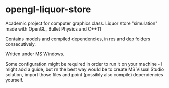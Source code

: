 # opengl-liquor-store
Academic project for computer graphics class. Liquor store "simulation" made with OpenGL, Bullet Physics and C++11

Contains models and compiled dependencies, in res and dep folders consecutively.

Written under MS Windows.

Some configuration might be required in order to run it on your machine - I might add a guide, but rn the best way would be to create MS Visual Studio solution, import those files and point (possibly also compile) dependencies yourself.
